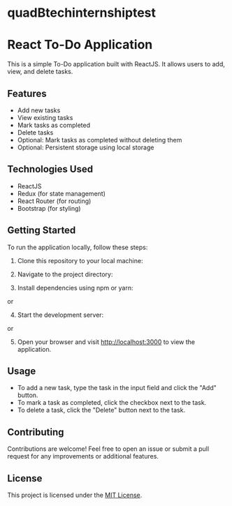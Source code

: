 # quadBtechinternshiptest

# React To-Do Application

This is a simple To-Do application built with ReactJS. It allows users to add, view, and delete tasks.

## Features

- Add new tasks
- View existing tasks
- Mark tasks as completed
- Delete tasks
- Optional: Mark tasks as completed without deleting them
- Optional: Persistent storage using local storage

## Technologies Used

- ReactJS
- Redux (for state management)
- React Router (for routing)
- Bootstrap (for styling)

## Getting Started

To run the application locally, follow these steps:

1. Clone this repository to your local machine:


2. Navigate to the project directory:


3. Install dependencies using npm or yarn:

or

4. Start the development server:

or

5. Open your browser and visit [http://localhost:3000](http://localhost:3000) to view the application.

## Usage

- To add a new task, type the task in the input field and click the "Add" button.
- To mark a task as completed, click the checkbox next to the task.
- To delete a task, click the "Delete" button next to the task.

## Contributing

Contributions are welcome! Feel free to open an issue or submit a pull request for any improvements or additional features.

## License

This project is licensed under the [MIT License](LICENSE).
